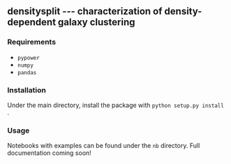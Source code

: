 ## densitysplit --- characterization of density-dependent galaxy clustering

### Requirements

  - `pypower`
  - `numpy`
  - `pandas`

### Installation

Under the main directory, install the package with `python setup.py install` . 

### Usage

Notebooks with examples can be found under the `nb` directory. Full documentation coming soon!
